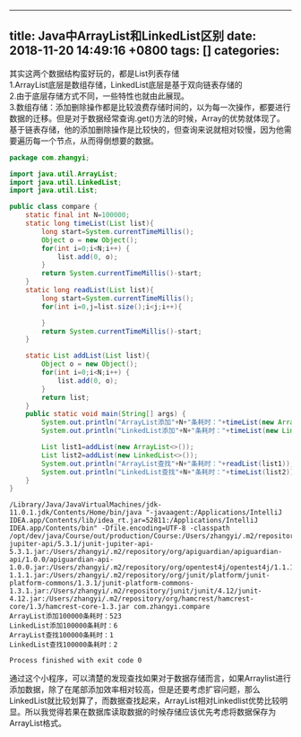 
---
title: Java中ArrayList和LinkedList区别
date: 2018-11-20 14:49:16 +0800
tags: []
categories: 
---
其实这两个数据结构蛮好玩的，都是List列表存储<br />1.ArrayList底层是数组存储，LinkedList底层是基于双向链表存储的<br />2.由于底层存储方式不同，一些特性也就由此展现。<br />3.数组存储：添加删除操作都是比较浪费存储时间的，以为每一次操作，都要进行数据的迁移。但是对于数据经常查询.get()方法的时候，Array的优势就体现了。基于链表存储，他的添加删除操作是比较快的，但查询来说就相对较慢，因为他需要遍历每一个节点，从而得倒想要的数据。

```java
package com.zhangyi;

import java.util.ArrayList;
import java.util.LinkedList;
import java.util.List;

public class compare {
    static final int N=100000;
    static long timeList(List list){
        long start=System.currentTimeMillis();
        Object o = new Object();
        for(int i=0;i<N;i++) {
            list.add(0, o);
        }
        return System.currentTimeMillis()-start;
    }
    static long readList(List list){
        long start=System.currentTimeMillis();
        for(int i=0,j=list.size();i<j;i++){

        }
        return System.currentTimeMillis()-start;
    }

    static List addList(List list){
        Object o = new Object();
        for(int i=0;i<N;i++) {
            list.add(0, o);
        }
        return list;
    }
    public static void main(String[] args) {
        System.out.println("ArrayList添加"+N+"条耗时："+timeList(new ArrayList()));
        System.out.println("LinkedList添加"+N+"条耗时："+timeList(new LinkedList()));

        List list1=addList(new ArrayList<>());
        List list2=addList(new LinkedList<>());
        System.out.println("ArrayList查找"+N+"条耗时："+readList(list1));
        System.out.println("LinkedList查找"+N+"条耗时："+timeList(list2));
    }
}
```
```basic
/Library/Java/JavaVirtualMachines/jdk-11.0.1.jdk/Contents/Home/bin/java "-javaagent:/Applications/IntelliJ IDEA.app/Contents/lib/idea_rt.jar=52811:/Applications/IntelliJ IDEA.app/Contents/bin" -Dfile.encoding=UTF-8 -classpath /opt/dev/java/Course/out/production/Course:/Users/zhangyi/.m2/repository/org/junit/jupiter/junit-jupiter-api/5.3.1/junit-jupiter-api-5.3.1.jar:/Users/zhangyi/.m2/repository/org/apiguardian/apiguardian-api/1.0.0/apiguardian-api-1.0.0.jar:/Users/zhangyi/.m2/repository/org/opentest4j/opentest4j/1.1.1/opentest4j-1.1.1.jar:/Users/zhangyi/.m2/repository/org/junit/platform/junit-platform-commons/1.3.1/junit-platform-commons-1.3.1.jar:/Users/zhangyi/.m2/repository/junit/junit/4.12/junit-4.12.jar:/Users/zhangyi/.m2/repository/org/hamcrest/hamcrest-core/1.3/hamcrest-core-1.3.jar com.zhangyi.compare
ArrayList添加100000条耗时：523
LinkedList添加100000条耗时：6
ArrayList查找100000条耗时：1
LinkedList查找100000条耗时：2

Process finished with exit code 0
```
通过这个小程序，可以清楚的发现查找如果对于数据存储而言，如果Arraylist进行添加数据，除了在尾部添加效率相对较高，但是还要考虑扩容问题，那么LinkedList就比较划算了，而数据查找起来，ArrayList相对Linkedlist优势比较明显。所以我觉得若果在数据库读取数据的时候存储应该优先考虑将数据保存为ArrayList格式。

